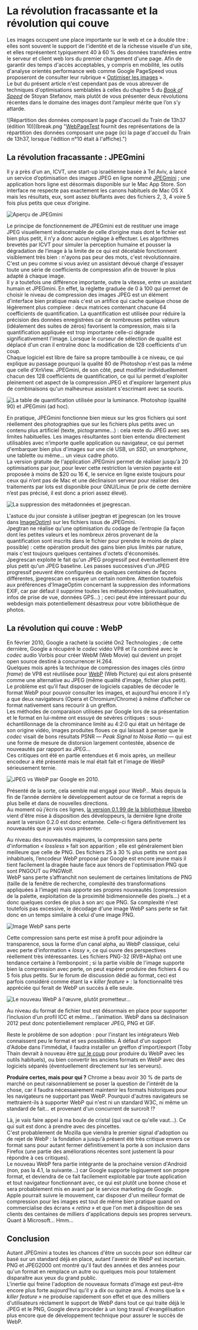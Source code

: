 # La révolution fracassante et la révolution qui couve

Les images occupent une place importante sur le web et ce à double titre : elles sont souvent le support de l'identité et de la richesse visuelle d'un site, et elles représentent typiquement 40 à 60 % des données transférées entre le serveur et client web lors du premier chargement d'une page. Afin de garantir des temps d'accès acceptables, y compris en mobilité, les outils d'analyse orientés performance web comme Google PageSpeed vous proposeront de consulter leur rubrique « [Optimiser les images](https://developers.google.com/speed/docs/best-practices/payload#CompressImages) ».  
Le but du présent article n'est cependant pas de vous abreuver de techniques d'optimisations semblables à celles du chapitre 5 du *[Book of Speed](http://www.bookofspeed.com/chapter5.html)* de Stoyan Stefanov, mais plutôt de vous présenter deux révolutions récentes dans le domaine des images dont l’ampleur mérite que l’on s’y attarde.

![Répartition des données composant la page d'accueil du Train de 13h37 (édition 10)](break.png "<a href="http://www.webpagetest.org/" hreflang="en">WebPageTest</a> fournit des représentations de la répartition des données composant une page (ici la page d'accueil du Train de 13h37, lorsque l'édition n°10 était à l'affiche).")

## La révolution fracassante : JPEGmini

Il y a près d'un an, ICVT, une start-up israélienne basée à Tel Aviv, a lancé un service d’optimisation des images JPEG en ligne nommé [JPEGmini](http://www.jpegmini.com/) ; une application hors ligne est désormais disponible sur le Mac App Store. Son interface ne respecte pas exactement les canons habituels de Mac OS X mais les résultats, eux, sont assez bluffants avec des fichiers 2, 3, 4 voire 5 fois plus petits que ceux d’origine.

![Aperçu de JPEGmini](jmini.png "Aperçu de JPEGmini")

Le principe de fonctionnement de JPEGmini est de restituer une image JPEG visuellement indiscernable de celle d’origine mais dont le fichier est bien plus petit, il n’y a donc aucun réglage à effectuer. Les algorithmes brevetés par ICVT pour simuler la perception humaine et pousser la dégradation de l’image à la limite de ce qui est décelable fonctionnent visiblement très bien : n'ayons pas peur des mots, c'est révolutionnaire. C'est un peu comme si vous aviez un assistant dévoué chargé d'essayer toute une série de coefficients de compression afin de trouver le plus adapté à chaque image.  
Il y a toutefois une différence importante, outre la vitesse, entre un assistant humain et JPEGmini. En effet, la réglette graduée de 0 à 100 qui permet de choisir le niveau de compression des images JPEG est un élément d'interface bien pratique mais c'est un artifice qui cache quelque chose de légèrement plus complexe : deux matrices contenant chacune 64 coefficients de quantification. La quantification est utilisée pour réduire la précision des données enregistrées car de nombreuses petites valeurs (idéalement des suites de zéros) favorisent la compression, mais si la quantification appliquée est trop importante celle-ci dégrade significativement l'image. Lorsque le curseur de sélection de qualité est déplacé d'un cran il entraîne donc la modification de 128 coefficients d'un coup.  
Chaque logiciel est libre de faire sa propre tambouille à ce niveau, ce qui explique au passage pourquoi la qualité 80 de Photoshop n'est pas la même que celle d'XnView. JPEGmini, de son côté, peut modifier individuellement chacun des 128 coefficients de quantification, ce qui lui permet d'exploiter pleinement cet aspect de la compression JPEG et d'explorer largement plus de combinaisons qu'un malheureux assistant s'escrimant avec sa souris.

![La table de quantification utilisée pour la luminance. Photoshop (qualité 90) et JPEGmini (ad hoc).](qtables.png "La table de quantification utilisée pour la luminance. Photoshop (qualité 90) et JPEGmini (ad hoc).")

En pratique, JPEGmini fonctionne bien mieux sur les gros fichiers qui sont réellement des photographies que sur les fichiers plus petits avec un contenu plus artificiel (texte, pictogramme…) : cela reste du JPEG avec ses limites habituelles. Les images résultantes sont bien entendu directement utilisables avec n’importe quelle application ou navigateur, ce qui permet d'embarquer bien plus d'images sur une clé USB, un *SSD*, un *smartphone*, une tablette ou même… un vieux cadre photo.  
La version gratuite de l'application JPEGmini permet de réaliser jusqu'à 20 optimisations par jour, pour lever cette restriction la version payante est proposée à moins de $20 ou 16 €, le service en ligne existe toujours pour ceux qui n’ont pas de Mac et une déclinaison serveur pour réaliser des traitements par lots est disponible pour GNU/Linux (le prix de cette dernière n’est pas précisé, il est donc a priori assez élevé).

![La suppression des métadonnées et jpegrescan.](jio.png "La suppression des métadonnées et jpegrescan permettent de grapiller encore quelques octets aux images optimisées par JPEGmini.")

L'astuce du jour consiste à utiliser jpegtran et jpegrescan (on les trouve dans [ImageOptim](http://imageoptim.com/)) sur les fichiers issus de JPEGmini.  
Jpegtran ne réalise qu'une optimisation du codage de l’entropie (la façon dont les petites valeurs et les nombreux zéros provenant de la quantification sont inscrits dans le fichier pour prendre le moins de place possible) : cette opération produit des gains bien plus limités par nature, mais c'est toujours quelques centaines d'octets d'économisés.  
Jpegrescan exploite le fait qu'un JPEG progressif peut éventuellement être plus petit qu'un JPEG baseline. Les passes successives d'un JPEG progressif peuvent être configurées de quelques centaines de façons différentes, jpegrescan en essaye un certain nombre. Attention toutefois aux préférences d'ImageOptim concernant la suppression des informations EXIF, car par défaut il supprime toutes les métadonnées (prévisualisation, infos de prise de vue, données GPS...) ; ceci peut être intéressant pour du webdesign mais potentiellement désastreux pour votre bibliothèque de photos.

## La révolution qui couve : WebP

En février 2010, Google a racheté la société On2 Technologies ; de cette dernière, Google a récupéré le *codec* vidéo VP8 et l’a combiné avec le *codec* audio Vorbis pour créer WebM (Web Movie) qui devient un projet open source destiné à concurrencer H.264.  
Quelques mois après la technique de compression des images clés (*intra frame*) de VP8 est réutilisée pour [WebP](https://developers.google.com/speed/webp/) (Web Picture) qui est alors présenté comme une alternative au JPEG (même qualité d’image, fichier plus petit).  
Le problème est qu’il faut disposer de logiciels capables de décoder le format WebP pour pouvoir consulter les images, et aujourd’hui encore il n’y a que deux navigateurs (Opera et Chromium/Chrome) à même d’afficher ce format nativement sans recourir à un greffon.  
Les méthodes de comparaison utilisées par Google lors de sa présentation et le format en lui-même ont essuyé de sévères critiques : sous-échantillonnage de la chrominance limité au 4:2:0 qui était un héritage de son origine vidéo, images produites floues ce qui laissait à penser que le *codec* visait de bons résultats PSNR — *Peak Signal to Noise Ratio* — qui est une forme de mesure de distorsion largement contestée, absence de nouveautés par rapport au JPEG...  
Ces critiques ont été en partie entendues et 6 mois après, un meilleur encodeur a été présenté mais le mal était fait et l'image de WebP sérieusement ternie.

![JPEG vs WebP par Google en 2010.](webp-original.jpg "JPEG vs WebP par Google en 2010.")

Présenté de la sorte, cela semble mal engagé pour WebP… Mais depuis la fin de l’année dernière le développement autour de ce format a repris de plus belle et dans de nouvelles directions.  
Au moment où j’écris ces lignes, [la version 0.1.99 de la bibliothèque libwebp](https://code.google.com/p/webp/downloads/list) vient d'être mise à disposition des développeurs, la dernière ligne droite avant la version 0.2.0 est donc entamée. Celle-ci figera définitivement les nouveautés que je vais vous présenter.

Au niveau des nouveautés majeures, la compression sans perte d'information « *lossless* » fait son apparition ; elle est généralement bien meilleure que celle de PNG. Des fichiers 25 à 30 % plus petits ne sont pas inhabituels, l’encodeur WebP proposé par Google est encore jeune mais il tient facilement la dragée haute face aux ténors de l'optimisation PNG que sont PNGOUT ou PNGWolf.  
WebP sans perte s’affranchit non seulement de certaines limitations de PNG (taille de la fenêtre de recherche, complexité des transformations appliquées à l’image) mais apporte ses propres nouveautés (compression de la palette, exploitation de la proximité bidimensionnelle des pixels...) et a donc quelques cordes de plus à son arc que PNG. Sa complexité n'est toutefois pas excessive, le décodage d'une image WebP sans perte se fait donc en un temps similaire à celui d'une image PNG.

![Image WebP sans perte](webp-interne.png "Dans une image WebP sans perte la majorité des informations est stockée dans l'image ARGB, la sous-image d'entropie (optionnelle) contrôle la sélection des différents jeux de tables de Huffman et la sous-image de prédiction (optionnelle) contient les transformations à appliquer aux pixels pour reconstituer l'image d'origine.")

Cette compression sans perte est mise à profit pour adjoindre la transparence, sous la forme d’un canal alpha, au WebP classique, celui avec perte d'information « *lossy* », ce qui ouvre des perspectives réellement très intéressantes. Les fichiers PNG-32 (RVB+Alpha) ont une tendance certaine à l’embonpoint ; si la partie visible de l'image supporte bien la compression avec perte, on peut espérer produire des fichiers 4 ou 5 fois plus petits. Sur le forum de discussion dédié au format, ceci est parfois considéré comme étant la « *killer feature* » : la fonctionnalité très appréciée qui ferait de WebP un succès à elle seule.

![Le nouveau WebP à l'œuvre, plutôt prometteur…](png-webp.png "Le nouveau WebP à l'œuvre, plutôt prometteur…")

Au niveau du format de fichier tout est désormais en place pour supporter l’inclusion d’un profil ICC et même... l’animation. WebP dans sa déclinaison 2012 peut donc potentiellement remplacer JPEG, PNG et GIF.

Reste le problème de son adoption : pour l'instant les intégrateurs Web connaissent peu le format et ses possibilités. À défaut d'un support d'Adobe dans l'immédiat, il faudra installer un greffon d'import/export (Toby Thain devrait à nouveau être [sur le coup](http://www.telegraphics.com.au/sw/product/WebPFormat) pour produire du WebP avec les outils habituels), ou bien convertir les anciens formats en WebP avec des logiciels séparés (éventuellement directement sur les serveurs).

**Produire certes, mais pour qui ?** Chrome a beau avoir 30 % de parts de marché on peut raisonnablement se poser la question de l'intérêt de la chose, car il faudra nécessairement maintenir les formats historiques pour les navigateurs ne supportant pas WebP. Pourquoi d'autres navigateurs se mettraient-ils à supporter WebP qui n'est ni un standard W3C, ni même un standard de fait… et provenant d'un concurrent de surcroît !?

Là, je vais faire appel à ma boule de cristal (qui vaut ce qu'elle vaut...). Ce qui suit est donc à prendre avec des pincettes.  
C'est probablement de Mozilla que viendra le premier signal d'adoption ou de rejet de WebP : la fondation a jusqu'à présent été très critique envers ce format sans pour autant fermer définitivement la porte à son inclusion dans Firefox (une partie des améliorations récentes sont justement là pour répondre à ces critiques).  
Le nouveau WebP fera partie intégrante de la prochaine version d'Android (non, pas la 4.1, la suivante…) car Google supporte logiquement son propre format, et deviendra de ce fait facilement exploitable par toute application et tout navigateur fonctionnant avec, ce qui est plutôt une bonne chose et sera probablement mis en avant par le service marketing de Google.  
Apple pourrait suivre le mouvement, car disposer d'un meilleur format de compression pour les images est tout de même bien pratique quand on commercialise des écrans « *retina* » et que l'on met à disposition de ses clients des centaines de milliers d'applications depuis ses propres serveurs.
Quant à Microsoft… Hmm…

## Conclusion

Autant JPEGmini a toutes les chances d'être un succès pour son éditeur car basé sur un standard déjà en place, autant l'avenir de WebP est incertain. PNG et JPEG2000 ont montré qu'il faut des années et des années pour qu'un format en remplace un autre ou quelques mois pour totalement disparaître aux yeux du grand public.  
L'inertie qui freine l'adoption de nouveaux formats d'image est peut-être encore plus forte aujourd'hui qu'il y a dix ou quinze ans. À moins que la « *killer feature* » ne produise rapidement son effet et que des milliers d'utilisateurs réclament le support de WebP dans tout ce qui traite déjà le JPEG et le PNG, Google devra procéder à un long travail d'évangélisation plus encore que de développement technique pour assurer le succès de WebP.
